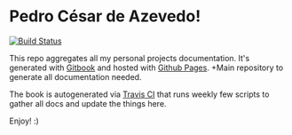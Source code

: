 # Pedro César de Azevedo!
[![Build Status](https://travis-ci.org/pedrocesar-ti/pedrocesar-ti.github.io.svg?branch=gh-pages)](https://travis-ci.org/pedrocesar-ti/pedrocesar-ti.github.io)

This repo aggregates all my personal projects documentation. It's generated with [Gitbook](https://www.gitbook.com/) and hosted with [Github Pages](https://pages.github.com/).    +Main repository to generate all documentation needed.
   
The book is autogenerated via [Travis CI](https://travis-ci.org/pedrocesar-ti/pedrocesar-ti.github.io) that runs weekly few scripts to gather all docs and update the things here. 
   
Enjoy! :)
